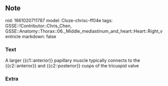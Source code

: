 ## Note
nid: 1661020711787
model: Cloze-chrisc-ff04e
tags: GSSE::!Contributor::Chris_Chen, GSSE::Anatomy::Thorax::06._Middle_mediastinum_and_heart::Heart::Right_ventricle
markdown: false

### Text
<div class="toggle">
  A larger {{c1::anterior}} papillary muscle typically connects to
  the {{c2::anterior}} and {{c2::posterior}} cusps of the tricuspid
  valve
</div>

### Extra

